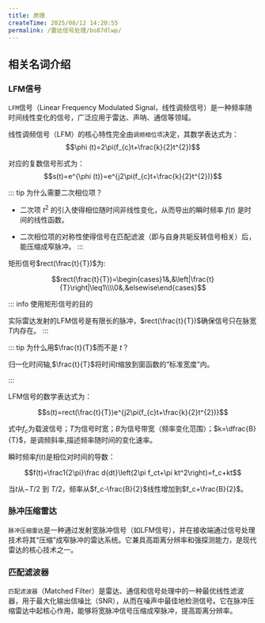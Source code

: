 ```yaml
---
title: 原理
createTime: 2025/08/12 14:20:55
permalink: /雷达信号处理/bo87dlwp/
---
```


## **相关名词介绍**

### **LFM信号**

`LFM`信号（Linear Frequency Modulated Signal，线性调频信号）是一种频率随时间线性变化的信号，广泛应用于雷达、声呐、通信等领域。

线性调频信号（LFM）的核心特性完全由`调频相位项`决定，其数学表达式为：
$$\phi (t)=2\pi(f_{c}t+\frac{k}{2}t^{2})$$

对应的复数信号形式为：
$$s(t)=e^{\phi (t)}=e^{j2\pi(f_{c}t+\frac{k}{2}t^{2})}$$

::: tip 为什么需要二次相位项？

* 二次项 $t^2$ 的引入使得相位随时间非线性变化，从而导出的瞬时频率 $f(t)$ 是时间的线性函数。

* 二次相位项的对称性使得信号在匹配滤波（即与自身共轭反转信号相关）后，能压缩成窄脉冲。
:::

矩形信号$rect(\frac{t}{T})$为:

$$rect(\frac{t}{T})=\begin{cases}1&,&\left|\frac{t}{T}\right|\leq1\\\\0&,&elsewise\end{cases}$$

::: info 使用矩形信号的目的

实际雷达发射的LFM信号是有限长的脉冲，$rect(\frac{t}{T})$确保信号只在脉宽$T$内存在。
:::

::: tip 为什么用$\frac{t}{T}$而不是 $t$？

归一化时间轴,$\frac{t}{T}$将时间$t$缩放到窗函数的“标准宽度”内。

:::

LFM信号的数学表达式为：

$$s(t)=rect(\frac{t}{T})e^{j2\pi(f_{c}t+\frac{k}{2}t^{2})}$$

式中$f_c$为载波信号；$T$为信号时宽；$B$为信号带宽（频率变化范围）；$k=\dfrac{B}{T}$，是调频斜率,描述频率随时间的变化速率。

瞬时频率$f(t)$是相位对时间的导数：

$$f(t)=\frac1{2\pi}\frac d{dt}\left(2\pi f_ct+\pi kt^2\right)=f_c+kt$$

当$t$从$-T/2$ 到 $T/2$，频率从$f_c-\frac{B}{2}$线性增加到$f_c+\frac{B}{2}$。

### **脉冲压缩雷达**

`脉冲压缩雷达`是一种通过发射宽脉冲信号（如LFM信号），并在接收端通过信号处理技术将其“压缩”成窄脉冲的雷达系统。它兼具高距离分辨率和强探测能力，是现代雷达的核心技术之一。

### **匹配滤波器**

`匹配滤波器`（Matched Filter）是雷达、通信和信号处理中的一种最优线性滤波器，用于最大化输出信噪比（SNR），从而在噪声中最佳地检测信号。它在脉冲压缩雷达中起核心作用，能够将宽脉冲信号压缩成窄脉冲，提高距离分辨率。